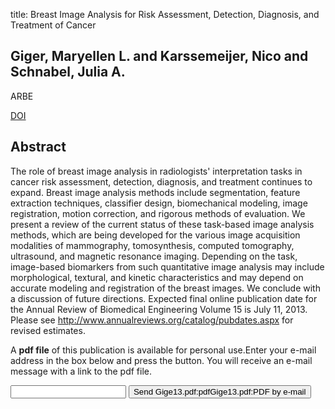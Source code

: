 title: Breast Image Analysis for Risk Assessment, Detection, Diagnosis, and Treatment of Cancer

## Giger, Maryellen L. and Karssemeijer, Nico and Schnabel, Julia A.
ARBE

<a href="https://doi.org/10.1146/annurev-bioeng-071812-152416">DOI</a>

## Abstract
The role of breast image analysis in radiologists' interpretation tasks in cancer risk assessment, detection, diagnosis, and treatment continues to expand. Breast image analysis methods include segmentation, feature extraction techniques, classifier design, biomechanical modeling, image registration, motion correction, and rigorous methods of evaluation. We present a review of the current status of these task-based image analysis methods, which are being developed for the various image acquisition modalities of mammography, tomosynthesis, computed tomography, ultrasound, and magnetic resonance imaging. Depending on the task, image-based biomarkers from such quantitative image analysis may include morphological, textural, and kinetic characteristics and may depend on accurate modeling and registration of the breast images. We conclude with a discussion of future directions. Expected final online publication date for the Annual Review of Biomedical Engineering Volume 15 is July 11, 2013. Please see http://www.annualreviews.org/catalog/pubdates.aspx for revised estimates.

A <b>pdf file</b> of this publication is available for personal use.Enter your e-mail address in the box below and press the button. You will receive an e-mail message with a link to the pdf file.
<form action="sender.php">  <input type="text" name="email">  <input type="submit" value="Send Gige13.pdf:pdfGige13.pdf:PDF by e-mail"></form>
